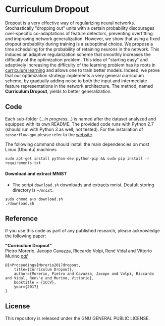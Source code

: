 # Curriculum Dropout
[Dropout](https://www.cs.toronto.edu/~hinton/absps/JMLRdropout.pdf) is a very effective way of regularizing neural networks. Stochastically "dropping out" units with a certain probability discourages over-specific co-adaptations of feature detectors, preventing overfitting and improving network generalization. However, we show that using a fixed dropout probability during training is a suboptimal choice. We propose a time scheduling for the probability of retaining neurons in the network. This induces an adaptive regularization scheme that smoothly increases the difficulty of the optimization problem. This idea of "starting easy" and adaptively increasing the difficulty of the learning problem has its roots in [curriculum learning](https://ronan.collobert.com/pub/matos/2009_curriculum_icml.pdf) and allows one to train better models. Indeed, we prove that our optimization strategy implements a very general curriculum scheme, by gradually adding noise to both the input and intermediate feature representations in the network architecture. The method, named **Curriculum Dropout**, yields to better generalization. 

## Code
Each sub-folder (*...in progress...*) is named after the dataset analyzed and equipped with its own README. The provided code runs with Python 2.7 (should run with Python 3 as well, not tested). For the installation of ``tensorflow-gpu`` please refer to the [website](http://www.tensorflow.org/install/).

The following command should install the main dependencies on most Linux (Ubuntu) machines

``
sudo apt-get install python-dev python-pip &&
sudo pip install -r requirements.txt
``
#### Download and extract MNIST
* The script ``download.sh`` downloads and extracts mnist. Deafult storing directory is ```~/mnist```.

```
sudo chmod a+x download.sh
./download.sh
```

## Reference
If you use this code as part of any published research, please acknowledge the following paper:

**"Curriculum Dropout"**  
Pietro Morerio, Jacopo Cavazza, Riccardo Volpi, René Vidal and Vittorio Murino *[pdf](http://openaccess.thecvf.com/content_iccv_2017/html/Morerio_Curriculum_Dropout_ICCV_2017_paper.html)* 

    @InProceedings{Morerio2017dropout,
        title={Curriculum Dropout},
        author={Morerio, Pietro and Cavazza, Jacopo and Volpi, Riccardo and Vidal, Ren\'e and Murino, Vittorio},
        booktitle = {ICCV},
        year={2017}
    } 

## License
This repository is released under the GNU GENERAL PUBLIC LICENSE.
